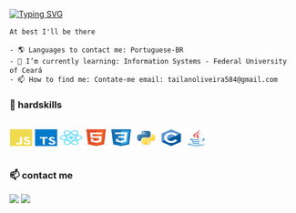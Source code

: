 [![Typing SVG](https://readme-typing-svg.herokuapp.com/?color=black&size=35&center=true&vCenter=true&width=1000&lines=Hello,+My+name+is+Tailan+de+Souza+Oliveira;I'm+18+years+old;I+am+from+Quixadá,+CE;Be+Welcome!+:%29)](https://git.io/typing-svg)

    At best I'll be there
    
    - 🌎 Languages to contact me: Portuguese-BR
    - 🌱 I’m currently learning: Information Systems - Federal University of Ceará
    - 📫 How to find me: Contate-me email: tailanoliveira584@gmail.com
 


    
### 🧠 hardskills
    
<div><br>
  <img align="center" alt="Tailan-Js" height="30" width="40" src="https://raw.githubusercontent.com/devicons/devicon/master/icons/javascript/javascript-plain.svg">
  <img align="center" alt="Tailan-Ts" height="30" width="40" src="https://raw.githubusercontent.com/devicons/devicon/master/icons/typescript/typescript-plain.svg">
  <img align="center" alt="Tailan-React" height="30" width="40" src="https://raw.githubusercontent.com/devicons/devicon/master/icons/react/react-original.svg">
  <img align="center" alt="Tailan-HTML" height="30" width="40" src="https://raw.githubusercontent.com/devicons/devicon/master/icons/html5/html5-original.svg">
  <img align="center" alt="Tailan-CSS" height="30" width="40" src="https://raw.githubusercontent.com/devicons/devicon/master/icons/css3/css3-original.svg">
  <img align="center" alt="Tailan-Python" height="30" width="40" src="https://raw.githubusercontent.com/devicons/devicon/master/icons/python/python-original.svg">
  <img align="center" alt="Tailan-C" height="30" width="40" src="https://raw.githubusercontent.com/devicons/devicon/master/icons/c/c-original.svg">
  <img align="center" alt="Tailan-Java" height="30" width="40" src="https://raw.githubusercontent.com/devicons/devicon/master/icons/java/java-original.svg">
 
</div><br> 
    
### 📫  contact me
    
<div> 
   <a href="https://instagram.com/tailansouzz" target="_blank"><img src="https://img.shields.io/badge/-Instagram-%23E4405F?style=for-the-badge&logo=instagram&logoColor=white" target="_blank"></a>
  <a href = "mailto:tailanoliveira584@gmail.com"><img src="https://img.shields.io/badge/-Gmail-%23333?style=for-the-badge&logo=gmail&logoColor=white" target="_blank"></a>
  
 

</div>

